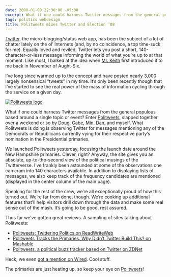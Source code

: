 ```yaml
---
date: 2008-01-09 22:30:00 -05:00
excerpt: What if one could harness Twitter messages from the general populous based around a single topic or event? Enter Politweets.
tags: politics webdesign
title: Politweets mixes Twitter and Election ’08
---
```


[Twitter](http://www.twitter.com/), the micro-blogging/status web app, has been the subject of a lot of chatter lately on the ol’ Internets (and, by no coincidence, a top time-suck for me). Equally loved and reviled, Twitter lets you post a short, 140-character-or-less message informing the world of what you’re up to at that moment. Like most, I balked at the idea when [Mr. Keith](http://adactio.com/) first introduced it to me back in November of Aught-Six.

I’ve long since warmed up to the concept and have posted nearly 3,000 largely nonsensical “tweets” in my time. It’s only been recently though that I’ve started to see the real power of the mass of information cycling through the service on a given day.

[![Politweets logo](http://farm3.static.flickr.com/2099/2181516097_8b5e599b13_t.jpg)](http://flickr.com/photos/jgarber/2181516097/)

What if one could harness Twitter messages from the general populous based around a single topic or event? Enter [Politweets](http://politweets.com/), slapped together over a weekend or so by [Doug](http://www.doug-march.com/), [Gabe](http://ducktyper.com/), [Min](http://www.thoughtsatsix.com/), [Dan](http://www.dancroak.com/), and myself. What Politweets is doing is observing Twitter for messages mentioning any of the Democrats or Republicans currently vying for their respective party’s nomination in the Presidential primaries.

We launched Politweets yesterday, focusing the launch date around the New Hampshire primaries. Clever, right? Anyway, the site gives you an absolute, up-to-the-second view of the political musings of the Twitterverse. I’ve frankly been astounded at some of the observations one can cram into 140 characters available. In addition to displaying lists of messages, we also keep track of the frequency candidates are mentioned (displayed in the center column of the main page).

Speaking for the rest of the crew, we’re all exceptionally proud of how this turned out. We’re far from done, though. We’re cooking up additional features that’ll help visitors drill down through the data and make some real sense out of the mash. It’s going to be good, rest assured.

Thus far we’ve gotten great reviews. A sampling of sites talking about Politweets:

- [Politweets: Twittering Politics on ReadWriteWeb](http://www.readwriteweb.com/archives/politweets_twittering_politics.php)
- [Politweets Tracks the Primaries. Why Didn’t Twitter Build This? on Mashable](http://mashable.com/2008/01/08/politweets/)
- [Politweets, a political buzz tracker based on Twitter on ZDNet](http://blogs.zdnet.com/social/?p=373)

Heck, we even [got a mention on Wired](http://blog.wired.com/27bstroke6/2008/01/local-radio-and.html). Cool stuff.

The primaries are just heating up, so keep your eye on [Politweets](http://politweets.com/)!